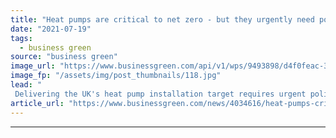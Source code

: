 ```yaml
---
title: "Heat pumps are critical to net zero - but they urgently need policy support"
date: "2021-07-19"
tags: 
  - business green
source: "business green"
image_url: "https://www.businessgreen.com/api/v1/wps/9493898/d4f0feac-30ec-4e4f-b25b-0d52758a8de8/1/Laura-BandW-SHARC-Photos-1205-185x114.jpg"
image_fp: "/assets/img/post_thumbnails/118.jpg"
lead: "
 Delivering the UK's heat pump installation target requires urgent policy action and a clear strategy, explains Laura Bishop of the Ground-Source Heat Pump Association ..."
article_url: "https://www.businessgreen.com/news/4034616/heat-pumps-critical-net-zero-urgently-policy-support"
---
```


---
